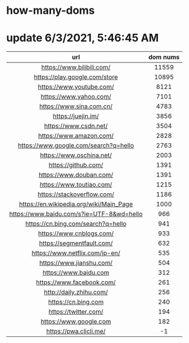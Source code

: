 # how-many-doms

# update 6/3/2021, 5:46:45 AM

url | dom nums
:-: | :-:
https://www.bilibili.com/ | 11559
https://play.google.com/store | 10895
https://www.youtube.com/ | 8121
https://www.yahoo.com/ | 7101
https://www.sina.com.cn/ | 4783
https://juejin.im/ | 3856
https://www.csdn.net/ | 3504
https://www.amazon.com/ | 2828
https://www.google.com/search?q=hello | 2763
https://www.oschina.net/ | 2003
https://github.com/ | 1391
https://www.douban.com/ | 1391
https://www.toutiao.com/ | 1215
https://stackoverflow.com/ | 1186
https://en.wikipedia.org/wiki/Main_Page | 1000
https://www.baidu.com/s?ie=UTF-8&wd=hello | 966
https://cn.bing.com/search?q=hello | 941
https://www.cnblogs.com/ | 933
https://segmentfault.com/ | 632
https://www.netflix.com/jp-en/ | 535
https://www.jianshu.com/ | 504
https://www.baidu.com | 312
https://www.facebook.com/ | 261
http://daily.zhihu.com/ | 256
https://cn.bing.com | 240
https://twitter.com/ | 194
https://www.google.com | 182
https://pwa.clicli.me/ | -1
